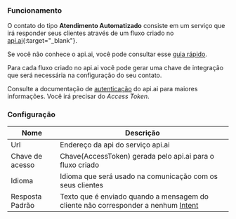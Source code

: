 ### Funcionamento

O contato do tipo **Atendimento Automatizado** consiste em um serviço que irá responder seus clientes através de um fluxo criado no [api.ai](https://api.ai/){:target="_blank"}.

Se você não conhece o api.ai, você pode consultar esse [guia rápido](https://docs.api.ai/v17/docs/apiai-in-2-minutes-1).

Para cada fluxo criado no api.ai você pode gerar uma chave de integração que será necessária na configuração do seu contato.

Consulte a documentação de [autenticação](https://docs.api.ai/docs/authentication) do api.ai para maiores informações. Você irá precisar do *Access Token*.

### Configuração

| Nome                | Descrição                                                                               |
|---------------------|-----------------------------------------------------------------------------------------|
| Url                 | Endereço da api do serviço api.ai                                                       |
| Chave de acesso     | Chave(AccessToken) gerada pelo api.ai para o fluxo criado                               |
| Idioma              | Idioma que será usado na comunicação com os seus clientes                               |
| Resposta Padrão     | Texto que é enviado quando a mensagem do cliente não corresponder a nenhum [Intent](https://docs.api.ai/docs/concept-intents)     |